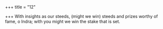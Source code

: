 +++
title = "12"

+++
With insights as our steeds, (might we win) steeds and prizes worthy of  fame, o Indra;
with you might we win the stake that is set.